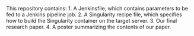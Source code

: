 This repository contains: 
    1. A Jenkinsfile, which contains parameters to be fed to a Jenkins pipeline job.
    2. A Singularity recipe file, which specifies how to build the Singularity container on the target server.
    3. Our final research paper.
    4. A poster summarizing the contents of our paper.
